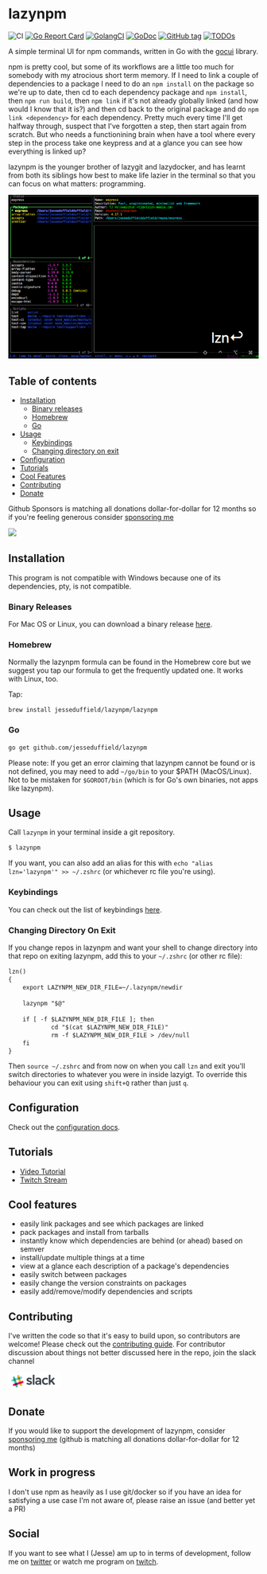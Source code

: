 # lazynpm

![CI](https://github.com/jesseduffield/lazynpm/workflows/Continuous%20Integration/badge.svg) [![Go Report Card](https://goreportcard.com/badge/github.com/jesseduffield/lazynpm)](https://goreportcard.com/report/github.com/jesseduffield/lazynpm) [![GolangCI](https://golangci.com/badges/github.com/jesseduffield/lazynpm.svg)](https://golangci.com) [![GoDoc](https://godoc.org/github.com/jesseduffield/lazynpm?status.svg)](http://godoc.org/github.com/jesseduffield/lazynpm) [![GitHub tag](https://img.shields.io/github/tag/jesseduffield/lazynpm.svg)]() [![TODOs](https://badgen.net/https/api.tickgit.com/badgen/github.com/jesseduffield/lazynpm)](https://www.tickgit.com/browse?repo=github.com/jesseduffield/lazynpm)

A simple terminal UI for npm commands, written in Go with the [gocui](https://github.com/jroimartin/gocui "gocui") library.

npm is pretty cool, but some of its workflows are a little too much for somebody with my atrocious short term memory. If I need to link a couple of dependencies to a package I need to do an `npm install` on the package so we're up to date, then cd to each dependency package and `npm install`, then `npm run build`, then `npm link` if it's not already globally linked (and how would I know that it is?) and then cd back to the original package and do `npm link <dependency>` for each dependency. Pretty much every time I'll get halfway through, suspect that I've forgotten a step, then start again from scratch. But who needs a functionining brain when have a tool where every step in the process take one keypress and at a glance you can see how everything is linked up?

lazynpm is the younger brother of lazygit and lazydocker, and has learnt from both its siblings how best to make life lazier in the terminal so that you can focus on what matters: programming.

![Gif](/docs/resources/demo2.gif)

## Table of contents

- [Installation](#installation)
  - [Binary releases](#binary-releases)
  - [Homebrew](#homebrew)
  - [Go](#go)
- [Usage](#usage)
  - [Keybindings](#keybindings)
  - [Changing directory on exit](#changing-directory-on-exit)
- [Configuration](#configuration)
- [Tutorials](#tutorials)
- [Cool Features](#cool-features)
- [Contributing](#contributing)
- [Donate](#donate)

Github Sponsors is matching all donations dollar-for-dollar for 12 months so if you're feeling generous consider [sponsoring me](https://github.com/sponsors/jesseduffield)

[<img src="https://i.imgur.com/CXSiCu1.jpg">](https://www.youtube.com/watch?v=J-FJdxrESqw)

## Installation

This program is not compatible with Windows because one of its dependencies, pty, is not compatible.

### Binary Releases

For Mac OS or Linux, you can download a binary release [here](../../releases).

### Homebrew

Normally the lazynpm formula can be found in the Homebrew core but we suggest you tap our formula to get the frequently updated one. It works with Linux, too.

Tap:

```
brew install jesseduffield/lazynpm/lazynpm
```

### Go

```sh
go get github.com/jesseduffield/lazynpm
```

Please note:
If you get an error claiming that lazynpm cannot be found or is not defined, you
may need to add `~/go/bin` to your \$PATH (MacOS/Linux). Not to be mistaken for `$GOROOT/bin` (which is for Go's own binaries,
not apps like lazynpm).


## Usage

Call `lazynpm` in your terminal inside a git repository.

```sh
$ lazynpm
```

If you want, you can
also add an alias for this with `echo "alias lzn='lazynpm'" >> ~/.zshrc` (or
whichever rc file you're using).

### Keybindings

You can check out the list of keybindings [here](/docs/keybindings).

### Changing Directory On Exit

If you change repos in lazynpm and want your shell to change directory into that repo on exiting lazynpm, add this to your `~/.zshrc` (or other rc file):

```
lzn()
{
    export LAZYNPM_NEW_DIR_FILE=~/.lazynpm/newdir

    lazynpm "$@"

    if [ -f $LAZYNPM_NEW_DIR_FILE ]; then
            cd "$(cat $LAZYNPM_NEW_DIR_FILE)"
            rm -f $LAZYNPM_NEW_DIR_FILE > /dev/null
    fi
}
```

Then `source ~/.zshrc` and from now on when you call `lzn` and exit you'll switch directories to whatever you were in inside lazyigt. To override this behaviour you can exit using `shift+Q` rather than just `q`.

## Configuration

Check out the [configuration docs](docs/Config.md).

## Tutorials

- [Video Tutorial](https://www.youtube.com/watch?v=J-FJdxrESqw)
- [Twitch Stream](https://www.twitch.tv/jesseduffield)

## Cool features

- easily link packages and see which packages are linked
- pack packages and install from tarballs
- instantly know which dependencies are behind (or ahead) based on semver
- install/update multiple things at a time
- view at a glance each description of a package's dependencies
- easily switch between packages
- easily change the version constraints on packages
- easily add/remove/modify dependencies and scripts

## Contributing

I've written the code so that it's easy to build upon, so contributors are welcome! Please check out the [contributing guide](CONTRIBUTING.md).
For contributor discussion about things not better discussed here in the repo, join the slack channel

[![Slack](/docs/resources/slack_rgb.png)](https://join.slack.com/t/lazynpm/shared_invite/zt-dobpx5ic-uw4n9NcGIzczMRfEcrfWWw)

## Donate

If you would like to support the development of lazynpm, consider [sponsoring me](https://github.com/sponsors/jesseduffield) (github is matching all donations dollar-for-dollar for 12 months)

## Work in progress

I don't use npm as heavily as I use git/docker so if you have an idea for satisfying a use case I'm not aware of, please raise an issue (and better yet a PR)

## Social

If you want to see what I (Jesse) am up to in terms of development, follow me on
[twitter](https://twitter.com/DuffieldJesse) or watch me program on
[twitch](https://www.twitch.tv/jesseduffield).
